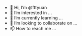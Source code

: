 - 👋 Hi, I’m @fttyuan
- 👀 I’m interested in ...
- 🌱 I’m currently learning ...
- 💞️ I’m looking to collaborate on ...
- 📫 How to reach me ...

<!---
fttyuan/fttyuan is a ✨ special ✨ repository because its `README.md` (this file) appears on your GitHub profile.
You can click the Preview link to take a look at your changes.
--->

